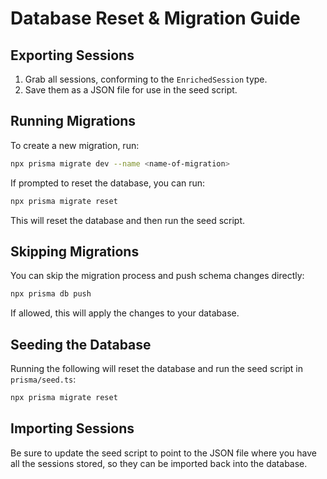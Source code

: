 # Database Reset & Migration Guide

## Exporting Sessions

1. Grab all sessions, conforming to the `EnrichedSession` type.
2. Save them as a JSON file for use in the seed script.

## Running Migrations

To create a new migration, run:

```bash
npx prisma migrate dev --name <name-of-migration>
```

If prompted to reset the database, you can run:

```bash
npx prisma migrate reset
```

This will reset the database and then run the seed script.

## Skipping Migrations

You can skip the migration process and push schema changes directly:

```bash
npx prisma db push
```

If allowed, this will apply the changes to your database.

## Seeding the Database

Running the following will reset the database and run the seed script in `prisma/seed.ts`:

```bash
npx prisma migrate reset
```

## Importing Sessions

Be sure to update the seed script to point to the JSON file where you have all the sessions stored, so they can be imported back into the database.
